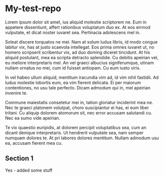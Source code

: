 # My-test-repo

Lorem ipsum dolor sit amet, ius aliquid molestie scriptorem ne. Eum in appetere dissentiunt, affert rationibus voluptatum duo ex. At eos eirmod vulputate, et dicat noster iuvaret sea. Pertinacia adolescens mel in.

Soleat discere torquatos ne mei. Nam at solum ludus libris, id modo congue labitur vix, has at justo scaevola intellegat. Eos prima omnes iuvaret ut, no homero scripserit scribentur vix, ad duo doming diceret tincidunt. At his aliquid postulant, mea ea scripta detracto splendide. Cu debitis apeirian vel, eu meliore interpretaris mel. An vel graeci albucius signiferumque, utinam nullam ornatus no mei, cum id fuisset antiopam. Cu eum iusto viris.

In vel habeo ullum aliquid, mentitum iracundia vim ad, id vim nihil fastidii. Ad ludus molestie lobortis eum, ea vim fierent delicata. Ei per maiorum contentiones, no usu tale perfecto. Dicam admodum qui in, mel apeirian invenire te.

Commune maiestatis consetetur mei in, tation gloriatur inciderint mea ne. Nec te graeci platonem volutpat, choro suscipiantur ei has, ei eum liber tritani. Cu aliquip dolorem atomorum sit, nec error accusam salutandi cu. Nec ea sumo vide apeirian.

Te vix quaestio euripidis, at dolorem percipit voluptatibus sea, cum an dicant denique interpretaris. Ut hendrerit vulputate sea, nam semper numquam dolores te. At pri labores dolores mentitum. Nullam admodum usu ea, accusam fierent mea cu.

## Section 1
Yes - added some stuff
